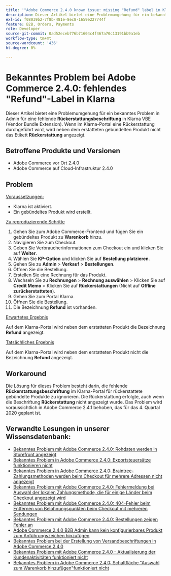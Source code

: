 ```yaml
---
title: '"Adobe Commerce 2.4.0 known issue: missing "Refund" label in Klarna"'
description: Dieser Artikel bietet eine Problemumgehung für ein bekanntes Problem in Admin für eine fehlende **Refund**-Beschriftung in Klarna VBE (Vendor Bundle Extension). Wenn im Klarna-Portal eine Rückerstattung durchgeführt wird, wird neben dem erstatteten gebündelten Produkt das **Rückerstattungsschild** nicht angezeigt.
exl-id: f08039b2-7f8b-481e-8ec8-1659e227744f
feature: B2B, Orders, Payments
role: Developer
source-git-commit: 0ad52eceb776b71604c4f467a70c13191bb9a1eb
workflow-type: tm+mt
source-wordcount: '436'
ht-degree: 0%

---
```


# Bekanntes Problem bei Adobe Commerce 2.4.0: fehlendes &quot;Refund&quot;-Label in Klarna

Dieser Artikel bietet eine Problemumgehung für ein bekanntes Problem in Admin für eine fehlende **Rückerstattungsbeschriftung** in Klarna VBE (Vendor Bundle Extension). Wenn im Klarna-Portal eine Rückerstattung durchgeführt wird, wird neben dem erstatteten gebündelten Produkt nicht das Etikett **Rückerstattung** angezeigt.

## Betroffene Produkte und Versionen

* Adobe Commerce vor Ort 2.4.0
* Adobe Commerce auf Cloud-Infrastruktur 2.4.0

## Problem

<u>Voraussetzungen:</u>

* Klarna ist aktiviert.
* Ein gebündeltes Produkt wird erstellt.

<u>Zu reproduzierende Schritte</u>

1. Gehen Sie zum Adobe Commerce-Frontend und fügen Sie ein gebündeltes Produkt zu **Warenkorb** hinzu.
1. Navigieren Sie zum Checkout.
1. Geben Sie Verbraucherinformationen zum Checkout ein und klicken Sie auf **Weiter**.
1. Wählen Sie **KP-Option** und klicken Sie auf **Bestellung platzieren**.
1. Gehen Sie zu **Admin** > **Verkauf** > **Bestellungen**.
1. Öffnen Sie die Bestellung.
1. Erstellen Sie eine Rechnung für das Produkt.
1. Wechseln Sie zu **Rechnungen** > **Rechnung auswählen** > Klicken Sie auf **Credit Memo** > Klicken Sie auf **Rückerstattungen** (Nicht auf **Offline zurückerstatteten**).
1. Gehen Sie zum Portal Klarna.
1. Öffnen Sie die Bestellung.
1. Die Bezeichnung **Refund** ist vorhanden.

<u>Erwartetes Ergebnis</u>

Auf dem Klarna-Portal wird neben dem erstatteten Produkt die Bezeichnung **Refund** angezeigt.

<u>Tatsächliches Ergebnis</u>

Auf dem Klarna-Portal wird neben dem erstatteten Produkt nicht die Bezeichnung **Refund** angezeigt.

## Workaround

Die Lösung für dieses Problem besteht darin, die fehlende **Rückerstattungsbeschriftung** im Klarna-Portal für rückerstattete gebündelte Produkte zu ignorieren. Die Rückerstattung erfolgte, auch wenn die Beschriftung **Rückerstattung** nicht angezeigt wurde. Das Problem wird voraussichtlich in Adobe Commerce 2.4.1 behoben, das für das 4. Quartal 2020 geplant ist.

## Verwandte Lesungen in unserer Wissensdatenbank:

* [Bekanntes Problem mit Adobe Commerce 2.4.0: Rohdaten werden in Storefront angezeigt](/help/troubleshooting/storefront/magento-2-4-0-issue-storefront-raw-message-data-display.md)
* [Bekanntes Problem in Adobe Commerce 2.4.0: Exportsteuersätze funktionieren nicht](/help/troubleshooting/miscellaneous/magento-2-4-0-known-issue-export-tax-rates-does-not-work.md)
* [Bekanntes Problem in Adobe Commerce 2.4.0: Braintree-Zahlungsmethoden werden beim Checkout für mehrere Adressen nicht angezeigt](/help/troubleshooting/payments/magento-2-4-0-braintree-not-in-multiple-addresses-checkout.md)
* [Bekanntes Problem mit Adobe Commerce 2.4.0: Fehlermeldung bei Auswahl der lokalen Zahlungsmethode, die für einige Länder beim Checkout angezeigt wird](/help/troubleshooting/payments/magento-2-4-0-checkout-error-selecting-local-payments.md)
* [Bekanntes Problem mit Adobe Commerce 2.4.0: 404-Fehler beim Entfernen von Belohnungspunkten beim Checkout mit mehreren Sendungen](/help/troubleshooting/storefront/magento-2-4-0-404-error-removing-rewards-points-on-multi-shipping-checkout.md)
* [Bekanntes Problem mit Adobe Commerce 2.4.0: Bestellungen zeigen Fehler an](/help/troubleshooting/storefront/magento-2-4-0-known-issue-orders-display-error.md)
* [Adobe Commerce 2.4.0 B2B Admin kann kein konfigurierbares Produkt zum Anführungszeichen hinzufügen](/help/troubleshooting/miscellaneous/magento-2-4-0-b2b-admin-can-t-add-configurable-product-to-quote.md)
* [Bekanntes Problem bei der Erstellung von Versandbeschriftungen in Adobe Commerce 2.4.0](/help/troubleshooting/known-issues-patches-attached/shipping-labels-creation-known-issue-in-magento-2-4-0.md)
* [Bekanntes Problem mit Adobe Commerce 2.4.0 - Aktualisierung der Kundenaktivitäten funktioniert nicht](/help/troubleshooting/miscellaneous/magento-2-4-0-refresh-on-customer-activities-does-not-work.md)
* [Bekanntes Problem in Adobe Commerce 2.4.0: Schaltfläche &quot;Auswahl zum Warenkorb hinzufügen&quot;funktioniert nicht](/help/troubleshooting/miscellaneous/magento-2-4-0-add-selections-to-my-cart-does-not-work.md)
